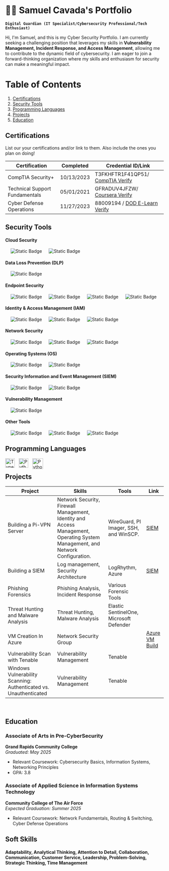 # 🏄‍♂️ Samuel Cavada's Portfolio

**`Digital Guardian (IT Specialist/Cybersecurity Professional/Tech Enthusiast)`**

Hi, I'm Samuel, and this is my Cyber Security Portfolio. I am currently seeking a challenging position that leverages my skills in **Vulnerability Management, Incident Response, and Access Management**, allowing me to contribute to the dynamic field of cybersecurity. I am eager to join a forward-thinking organization where my skills and enthusiasm for security can make a meaningful impact.

# Table of Contents
1. [Certifications](#certifications)
2. [Security Tools](#security-tools)
3. [Programming Languages](#programming-languages)
4. [Projects](#projects)
5. [Education](#education)

## Certifications 
List our your certifications and/or link to them. Also include the ones you plan on doing!

|     Certification     |               Completed               |     Credential ID/Link       |
| --------------------  | -------------------------------------- | -----------------------------| 
| CompTIA Security+     |                10/13/2023              |     T3FKHFTR1F41QP51/ <a href="https://comptia.certchecker.org/">CompTIA Verify</a>       | 
| Technical Support Fundamentals | 05/01/2021 |     GFRADUV4JFZW/ <a href="https://www.coursera.org/account/accomplishments/certificate/GFRADUV4JFZW">Coursera Verify</a>       |
| Cyber Defense Operations | 11/27/2023 | 88009194 / <a href="https://usaf.digitalbadges.skillsoft.com/ccad30f7-7341-4867-85eb-05afa5aa0bad"> DOD E-Learn Verify</a> |

<!--### Network Tools

<img align="left" alt="Spring" width="30px" style="padding-right:10px;" src="https://cdn.jsdelivr.net/gh/devicons/devicon@latest/icons/azure/azure-original.svg" />
<img align="left" alt="TypeScript" width="40px" style="padding-right:10px;" src="https://cdn.jsdelivr.net/gh/devicons/devicon@latest/icons/oracle/oracle-original.svg" />
<img align="left" alt="Angular" width="30px" style="padding-right:10px;" src="https://cdn.jsdelivr.net/gh/devicons/devicon@latest/icons/putty/putty-original.svg" />
          
<img align="left" alt="Git" width="30px" style="padding-right:10px;" src="https://cdn.jsdelivr.net/gh/devicons/devicon/icons/git/git-original.svg" />
<img align="left" alt="Linux" width="30px" style="padding-right:10px;" src="https://cdn.jsdelivr.net/gh/devicons/devicon/icons/linux/linux-original.svg" />
<img align="left" alt="HTML" width="30px" style="padding-right:10px;" src="https://cdn.jsdelivr.net/gh/devicons/devicon/icons/html5/html5-plain.svg" />
<img align="left" alt="CSS" width="30px" style="padding-right:10px;" src="https://cdn.jsdelivr.net/gh/devicons/devicon/icons/css3/css3-plain.svg" />
<img align="left" alt="JavaScript" width="30px" style="padding-right:10px;" src="https://cdn.jsdelivr.net/gh/devicons/devicon/icons/javascript/javascript-plain.svg" />
<img align="left" alt="React" width="30px" style="padding-right:10px;" src="https://cdn.jsdelivr.net/gh/devicons/devicon/icons/react/react-original.svg" />
<img align="left" alt="NodeJS" width="30px" style="padding-right:10px;" src="https://cdn.jsdelivr.net/gh/devicons/devicon/icons/nodejs/nodejs-original.svg" />
<img align="left" alt="Python" width="30px" style="padding-right:10px;" src="https://cdn.jsdelivr.net/gh/devicons/devicon/icons/python/python-plain.svg" />
<img align="left" alt="C++" width="30px" style="padding-right:10px;" src="https://cdn.jsdelivr.net/gh/devicons/devicon/icons/cplusplus/cplusplus-line.svg" />
<img align="left" alt="GitHub" width="30px" style="padding-right:10px;" src="https://cdn.jsdelivr.net/gh/devicons/devicon/icons/github/github-original.svg" />
<img align="left" alt="Bash" width="30px" style="padding-right:10px;" src="https://cdn.jsdelivr.net/gh/devicons/devicon/icons/bash/bash-original.svg" />
<br />

# 
-->

## Security Tools
<!-- <img align="left" alt="Spring" width="30px" style="padding-right:10px;" src="https://cdn.jsdelivr.net/gh/devicons/devicon@latest/icons/azure/azure-original.svg" />
<img align="left" alt="TypeScript" width="40px" style="padding-right:10px;" src="https://cdn.jsdelivr.net/gh/devicons/devicon@latest/icons/oracle/oracle-original.svg" />
<img align="left" alt="Angular" width="30px" style="padding-right:10px;" src="https://cdn.jsdelivr.net/gh/devicons/devicon@latest/icons/putty/putty-original.svg" />
<img align="left" alt="Git" width="30px" style="padding-right:10px;" src="https://upload.wikimedia.org/wikipedia/commons/8/8c/Microsoft_Entra_ID_color_icon.svg" />
<img align="left" alt="Linux" width="30px" style="padding-right:10px;" src="https://cdn.jsdelivr.net/gh/devicons/devicon/icons/linux/linux-original.svg" />
<img align="left" alt="HTML" width="30px" style="padding-right:10px;" src="https://cdn.jsdelivr.net/gh/devicons/devicon/icons/html5/html5-plain.svg" />
<img align="left" alt="CSS" width="30px" style="padding-right:10px;" src="https://cdn.jsdelivr.net/gh/devicons/devicon/icons/css3/css3-plain.svg" />
<br/>
-->

#### Cloud Security
<div style="display: flex; gap: 5px; flex-wrap: wrap;">
    <img alt="Static Badge" src="https://img.shields.io/badge/(Microsoft)%20Azure%20Entra%20-%2366DEFF">
    <img alt="Static Badge" src="https://img.shields.io/badge/Microsoft%20Intune%20-%230089BD">
</div>

#### Data Loss Prevention (DLP)
<div style="display: flex; gap: 5px; flex-wrap: wrap;">
    <img alt="Static Badge" src="https://img.shields.io/badge/BitLocker%20-%230078D4">
</div>

#### Endpoint Security
<div style="display: flex; gap: 5px; flex-wrap: wrap;">
    <img alt="Static Badge" src="https://img.shields.io/badge/Sentinel%20One%20-%236B0AEA">
    <img alt="Static Badge" src="https://img.shields.io/badge/Tanium%20-%23CC0313">
    <img alt="Static Badge" src="https://img.shields.io/badge/Microsoft%20DHCP%20-%23E6AE42">
    <img alt="Static Badge" src="https://img.shields.io/badge/Microsoft%20SCCM%20-%2345559A">
</div>

#### Identity & Access Management (IAM)
<div style="display: flex; gap: 5px; flex-wrap: wrap;">
    <img alt="Static Badge" src="https://img.shields.io/badge/Active%20Directory%20-%23E6E3C2">
    <img alt="Static Badge" src="https://img.shields.io/badge/(Microsoft)%20Privileged%20Identity%20Manager%20-%23B8D432">
    <img alt="Static Badge" src="https://img.shields.io/badge/SailPoint%20-%23012169">
</div>

#### Network Security
<div style="display: flex; gap: 5px; flex-wrap: wrap;">
    <img alt="Static Badge" src="https://img.shields.io/badge/Cisco%20ISE%20-%2301BEEB">
    <img alt="Static Badge" src="https://img.shields.io/badge/IP%20Address%20Manager%20-%232C353C">
    <img alt="Static Badge" src="https://img.shields.io/badge/Palo%20Alto%20-%23F04E23">
</div>

#### Operating Systems (OS)
<div style="display: flex; gap: 5px; flex-wrap: wrap;">
    <img alt="Static Badge" src="https://img.shields.io/badge/Microsoft%20DHCP%20-%23E6AE42">
    <img alt="Static Badge" src="https://img.shields.io/badge/Microsoft%20SCCM%20-%2345559A">
</div>

#### Security Information and Event Management (SIEM)
<div style="display: flex; gap: 5px; flex-wrap: wrap;">
    <img alt="Static Badge" src="https://img.shields.io/badge/Elastic%20SIEM%20-%23F2CF33">
    <img alt="Static Badge" src="https://img.shields.io/badge/Microsoft%20Sentinel%20SIEM%20-%23C3F1FF">
</div>

#### Vulnerability Management
<div style="display: flex; gap: 5px; flex-wrap: wrap;">
    <img alt="Static Badge" src="https://img.shields.io/badge/Tenable%20Nessus%20-%23259194">
</div>

#### Other Tools
<div style="display: flex; gap: 5px; flex-wrap: wrap;">
    <img alt="Static Badge" src="https://img.shields.io/badge/Microsoft%20365%20Admin%20-%23118FDC">
    <img alt="Static Badge" src="https://img.shields.io/badge/Oracle%20-%23254A6E">
    <img alt="Static Badge" src="https://img.shields.io/badge/Papercut%20-%2327AA28">
</div>



## Programming Languages

<img align="left" alt="TypeScript" width="30px" style="padding-right:10px;" src="https://cdn.jsdelivr.net/gh/devicons/devicon@latest/icons/cplusplus/cplusplus-original.svg" />
<img align="left" alt="Python" width="30px" style="padding-right:10px;" src="https://cdn.jsdelivr.net/gh/devicons/devicon/icons/python/python-plain.svg" />
<img align="left" alt="Python" width="34px" style="padding-right:10px;" src="https://cdn.jsdelivr.net/gh/devicons/devicon@latest/icons/powershell/powershell-original.svg" />
<br />
<!--#### Identity Management Tools

<img align="left" alt="JavaScript" width="30px" style="padding-right:10px;" src="https://cdn.jsdelivr.net/gh/devicons/devicon/icons/javascript/javascript-plain.svg" />
<img align="left" alt="React" width="30px" style="padding-right:10px;" src="https://cdn.jsdelivr.net/gh/devicons/devicon/icons/react/react-original.svg" />
<img align="left" alt="NodeJS" width="30px" style="padding-right:10px;" src="https://cdn.jsdelivr.net/gh/devicons/devicon/icons/nodejs/nodejs-original.svg" />
<img align="left" alt="Python" width="30px" style="padding-right:10px;" src="https://cdn.jsdelivr.net/gh/devicons/devicon/icons/python/python-plain.svg" />
<img align="left" alt="C++" width="30px" style="padding-right:10px;" src="https://cdn.jsdelivr.net/gh/devicons/devicon/icons/cplusplus/cplusplus-line.svg" />
<img align="left" alt="GitHub" width="30px" style="padding-right:10px;" src="https://cdn.jsdelivr.net/gh/devicons/devicon/icons/github/github-original.svg" />
<img align="left" alt="Bash" width="30px" style="padding-right:10px;" src="https://cdn.jsdelivr.net/gh/devicons/devicon/icons/bash/bash-original.svg" />
<br />


### Systems Administration Tools

<img align="left" alt="Spring" width="30px" style="padding-right:10px;" src="https://cdn.jsdelivr.net/gh/devicons/devicon@latest/icons/azure/azure-original.svg" />
<img align="left" alt="TypeScript" width="40px" style="padding-right:10px;" src="https://cdn.jsdelivr.net/gh/devicons/devicon@latest/icons/oracle/oracle-original.svg" />
<img align="left" alt="Angular" width="30px" style="padding-right:10px;" src="https://cdn.jsdelivr.net/gh/devicons/devicon@latest/icons/putty/putty-original.svg" />
          
<img align="left" alt="Git" width="30px" style="padding-right:10px;" src="https://cdn.jsdelivr.net/gh/devicons/devicon/icons/git/git-original.svg" />
<img align="left" alt="Linux" width="30px" style="padding-right:10px;" src="https://cdn.jsdelivr.net/gh/devicons/devicon/icons/linux/linux-original.svg" />
<img align="left" alt="HTML" width="30px" style="padding-right:10px;" src="https://cdn.jsdelivr.net/gh/devicons/devicon/icons/html5/html5-plain.svg" />
<img align="left" alt="CSS" width="30px" style="padding-right:10px;" src="https://cdn.jsdelivr.net/gh/devicons/devicon/icons/css3/css3-plain.svg" />
<img align="left" alt="JavaScript" width="30px" style="padding-right:10px;" src="https://cdn.jsdelivr.net/gh/devicons/devicon/icons/javascript/javascript-plain.svg" />
<img align="left" alt="React" width="30px" style="padding-right:10px;" src="https://cdn.jsdelivr.net/gh/devicons/devicon/icons/react/react-original.svg" />
<img align="left" alt="NodeJS" width="30px" style="padding-right:10px;" src="https://cdn.jsdelivr.net/gh/devicons/devicon/icons/nodejs/nodejs-original.svg" />
<img align="left" alt="Python" width="30px" style="padding-right:10px;" src="https://cdn.jsdelivr.net/gh/devicons/devicon/icons/python/python-plain.svg" />
<img align="left" alt="C++" width="30px" style="padding-right:10px;" src="https://cdn.jsdelivr.net/gh/devicons/devicon/icons/cplusplus/cplusplus-line.svg" />
<img align="left" alt="GitHub" width="30px" style="padding-right:10px;" src="https://cdn.jsdelivr.net/gh/devicons/devicon/icons/github/github-original.svg" />
<img align="left" alt="Bash" width="30px" style="padding-right:10px;" src="https://cdn.jsdelivr.net/gh/devicons/devicon/icons/bash/bash-original.svg" />
<br />
-->


## Projects
|     Project     |                 Skills                |     Tools       |      Link       |
| --------------- | ------------------------------------- | --------------- | --------------- |
| Building a Pi-VPN Server | Network Security, Firewall Management, Identity and Access Management, Operating System Management, and Network Configuration.   | WireGuard, PI Imager, SSH, and WinSCP. |  <a href="https://github.com/iMentorYT/SIEM/tree/main">SIEM</a>   |
| Building a SIEM | Log management, Security Architecture | LogRhythm, Azure|  <a href="https://github.com/iMentorYT/SIEM/tree/main">SIEM</a>   |
| Phishing Forensics | Phishing Analysis, Incident Response | Various Forensic Tools | |
| Threat Hunting and Malware Analysis | Threat Hunting, Malware Analysis | Elastic SentinelOne, Microsoft Defender | |
| VM Creation In Azure | Network Security Group | |  <a href="https://github.com/Samuel-Cavada/Azure-VM-Build">Azure VM Build</a> |
| Vulnerability Scan with Tenable | Vulnerability Management | Tenable | |
| Windows Vulnerability Scanning: Authenticated vs. Unauthenticated | Vulnerability Management | Tenable | |
<br />

## Education
### Associate of Arts in Pre-CyberSecurity  
**Grand Rapids Community College**  
*Graduated: May 2025*  
- Relevant Coursework: Cybersecurity Basics, Information Systems, Networking Principles  
- GPA: 3.8  

### Associate of Applied Science in Information Systems Technology
**Community College of The Air Force**  
*Expected Graduation: Summer 2025*  
- Relevant Coursework: Network Fundamentals, Routing & Switching, Cyber Defense Operations


## Soft Skills

#### Adaptability, Analytical Thinking, Attention to Detail, Collaboration, Communication, Customer Service, Leadership, Problem-Solving, Strategic Thinking, Time Management



